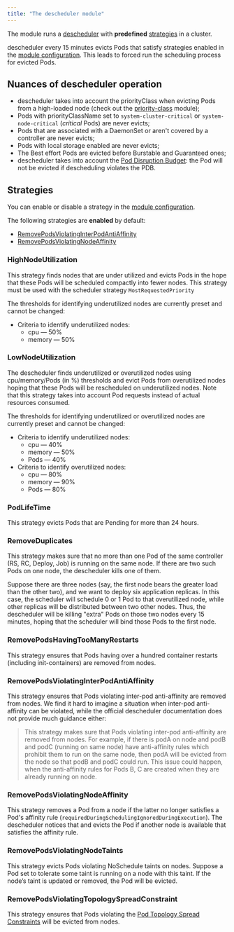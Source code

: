 ```yaml
---
title: "The descheduler module"
---
```


The module runs a [descheduler](https://github.com/kubernetes-incubator/descheduler) with **predefined** [strategies](#strategies) in a cluster. 

descheduler every 15 minutes evicts Pods that satisfy strategies enabled in the [module configuration](configuration.html). This leads to forced run the scheduling process for evicted Pods.    

## Nuances of descheduler operation

* descheduler takes into account the priorityClass when evicting Pods from a high-loaded node (check out the [priority-class](../010-priority-class/) module);
* Pods with priorityClassName set to `system-cluster-critical` or `system-node-critical` (*critical* Pods) are never evicts;
* Pods that are associated with a DaemonSet or aren't covered by a controller are never evicts;
* Pods with local storage enabled are never evicts;
* The Best effort Pods are evicted before Burstable and Guaranteed ones;
* descheduler takes into account the [Pod Disruption Budget](https://kubernetes.io/docs/concepts/workloads/pods/disruptions/):  the Pod will not be evicted if descheduling violates the PDB.

## Strategies

You can enable or disable a strategy in the [module configuration](configuration.html).

The following strategies are **enabled** by default:
* [RemovePodsViolatingInterPodAntiAffinity](#removepodsviolatinginterpodantiaffinity)
* [RemovePodsViolatingNodeAffinity](#removepodsviolatingnodeaffinity)

### HighNodeUtilization

This strategy finds nodes that are under utilized and evicts Pods in the hope that these Pods will be scheduled compactly into fewer nodes. This strategy must be used with the scheduler strategy `MostRequestedPriority`

The thresholds for identifying underutilized nodes are currently preset and cannot be changed:
* Criteria to identify underutilized nodes:
  * cpu — 50%
  * memory — 50%

### LowNodeUtilization

The descheduler finds underutilized or overutilized nodes using cpu/memory/Pods (in %) thresholds and evict Pods from overutilized nodes hoping that these Pods will be rescheduled on underutilized nodes. Note that this strategy takes into account Pod requests instead of actual resources consumed.

The thresholds for identifying underutilized or overutilized nodes are currently preset and cannot be changed:
* Criteria to identify underutilized nodes:
  * cpu — 40%
  * memory — 50%
  * Pods — 40%
* Criteria to identify overutilized nodes:
  * cpu — 80%
  * memory — 90%
  * Pods — 80%

### PodLifeTime
This strategy evicts Pods that are Pending for more than 24 hours.

### RemoveDuplicates

This strategy makes sure that no more than one Pod of the same controller (RS, RC, Deploy, Job) is running on the same node. If there are two such Pods on one node, the descheduler kills one of them.

Suppose there are three nodes (say, the first node bears the greater load than the other two), and we want to deploy six application replicas. In this case, the scheduler will schedule 0 or 1 Pod to that overutilized node, while other replicas will be distributed between two other nodes. Thus, the descheduler will be killing "extra" Pods on those two nodes every 15 minutes, hoping that the scheduler will bind those Pods to the first node.

### RemovePodsHavingTooManyRestarts
This strategy ensures that Pods having over a hundred container restarts (including init-containers) are removed from nodes.

### RemovePodsViolatingInterPodAntiAffinity

This strategy ensures that Pods violating inter-pod anti-affinity are removed from nodes. We find it hard to imagine a situation when inter-pod anti-affinity can be violated, while the official descheduler documentation does not provide much guidance either:

> This strategy makes sure that Pods violating inter-pod anti-affinity are removed from nodes. For example, if there is podA on node and podB and podC (running on same node) have anti-affinity rules which prohibit them to run on the same node, then podA will be evicted from the node so that podB and podC could run. This issue could happen, when the anti-affinity rules for Pods B, C are created when they are already running on node.

### RemovePodsViolatingNodeAffinity

This strategy removes a Pod from a node if the latter no longer satisfies a Pod's affinity rule (`requiredDuringSchedulingIgnoredDuringExecution`). The descheduler notices that and evicts the Pod if another node is available that satisfies the affinity rule.

### RemovePodsViolatingNodeTaints
This strategy evicts Pods violating NoSchedule taints on nodes. Suppose a Pod set to tolerate some taint is running on a node with this taint. If the node’s taint is updated or removed, the Pod will be evicted.

### RemovePodsViolatingTopologySpreadConstraint
This strategy ensures that Pods violating the [Pod Topology Spread Constraints](https://kubernetes.io/docs/concepts/workloads/pods/pod-topology-spread-constraints/) will be evicted from nodes.
